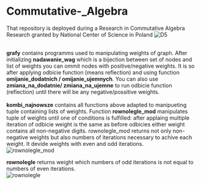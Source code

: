 # Commutative-_Algebra
That repository is deployed during a Research in Commutative Algebra Research granted by National Center of Science in Poland
![D5](https://i.imgur.com/cUmmNTq.png)

\
**grafy** contains programms used to manipulating weights of graph. After initializing **nadawanie_wag** which is a bijection between set of nodes and list of weights you can ommit nodes with positive/negative weights. It is so after applying odbicie function (means reflection) and using function **omijanie_dodatnich / omijanie_ujemnych**. You can also use **zmiana_na_dodatnie/ zmiana_na_ujemne** to run odbicie function (reflection) until there will be any negative/possitive weights.
\
\
**kombi_najnowsze** contains all functions above adapted to manipueting tuple containing lists of weights. Function **rownolegle_mod** manipulates tuple of weights until one of conditions is fulfilled: after applaing multiple iteration of odbicie weight is the same as before odbicies either weight contains all non-negative digits. rownolegle_mod returns not only non-negative weights but also numbers of iterations necessary to achive each weight. It devide weights with even and odd iterations. 
\
![rownolegle_mod](https://i.imgur.com/DGPBai1.png)


**rownolegle** returns weight which numbers of odd iterations is not equal to numbers of even iterations.
\
![rownolegle](https://i.imgur.com/yA1ne5r.png)
